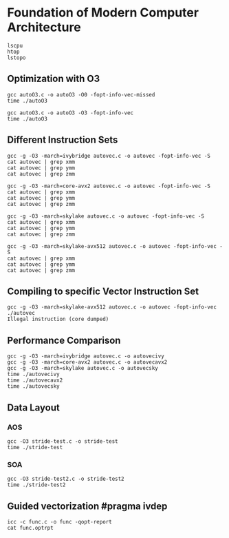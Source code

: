 # Foundation of Modern Computer Architecture 

```
lscpu
htop
lstopo
```

## Optimization with O3

```
gcc autoO3.c -o autoO3 -O0 -fopt-info-vec-missed
time ./autoO3
```
```
gcc autoO3.c -o autoO3 -O3 -fopt-info-vec
time ./autoO3
```

## Different Instruction Sets

```
gcc -g -O3 -march=ivybridge autovec.c -o autovec -fopt-info-vec -S
cat autovec | grep xmm
cat autovec | grep ymm
cat autovec | grep zmm
```

```
gcc -g -O3 -march=core-avx2 autovec.c -o autovec -fopt-info-vec -S
cat autovec | grep xmm
cat autovec | grep ymm
cat autovec | grep zmm
```

```
gcc -g -O3 -march=skylake autovec.c -o autovec -fopt-info-vec -S
cat autovec | grep xmm
cat autovec | grep ymm
cat autovec | grep zmm
```

```
gcc -g -O3 -march=skylake-avx512 autovec.c -o autovec -fopt-info-vec -S
cat autovec | grep xmm
cat autovec | grep ymm
cat autovec | grep zmm
```

## Compiling to specific Vector Instruction Set
```
gcc -g -O3 -march=skylake-avx512 autovec.c -o autovec -fopt-info-vec
./autovec
Illegal instruction (core dumped)
```

## Performance Comparison

```
gcc -g -O3 -march=ivybridge autovec.c -o autovecivy
gcc -g -O3 -march=core-avx2 autovec.c -o autovecavx2
gcc -g -O3 -march=skylake autovec.c -o autovecsky
time ./autovecivy
time ./autovecavx2
time ./autovecsky
```

## Data Layout

### AOS
```
gcc -O3 stride-test.c -o stride-test
time ./stride-test 
```

### SOA
```
gcc -O3 stride-test2.c -o stride-test2
time ./stride-test2 
```
## Guided vectorization #pragma ivdep
```
icc -c func.c -o func -qopt-report
cat func.optrpt 
```
